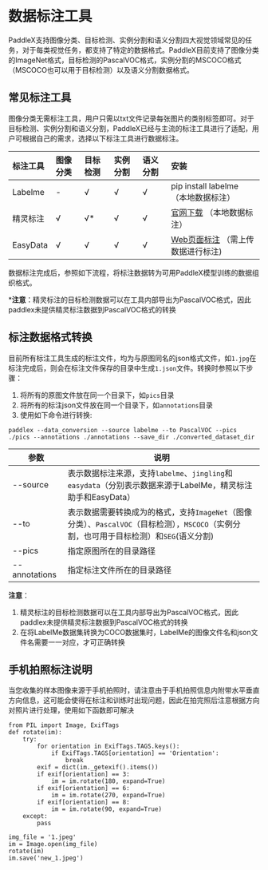 # 数据标注工具

PaddleX支持图像分类、目标检测、实例分割和语义分割四大视觉领域常见的任务，对于每类视觉任务，都支持了特定的数据格式。PaddleX目前支持了图像分类的ImageNet格式，目标检测的PascalVOC格式，实例分割的MSCOCO格式（MSCOCO也可以用于目标检测）以及语义分割数据格式。

## 常见标注工具

 图像分类无需标注工具，用户只需以txt文件记录每张图片的类别标签即可。对于目标检测、实例分割和语义分割，PaddleX已经与主流的标注工具进行了适配，用户可根据自己的需求，选择以下标注工具进行数据标注。

| 标注工具    | 图像分类 | 目标检测 | 实例分割 | 语义分割 | 安装                                             |
| :---------  | :------- | :------ | :------  | :------- | :----------------------------------------------- |
| Labelme     | -        | √        | √        | √        | pip install labelme （本地数据标注）                              |
| 精灵标注    | √        | √*        | √        | √        | [官网下载](http://www.jinglingbiaozhu.com/) （本地数据标注）     |
| EasyData    | √        | √        | √        | √        | [Web页面标注](https://ai.baidu.com/easydata/) （需上传数据进行标注)   |

数据标注完成后，参照如下流程，将标注数据转为可用PaddleX模型训练的数据组织格式。

***注意**：精灵标注的目标检测数据可以在工具内部导出为PascalVOC格式，因此paddlex未提供精灵标注数据到PascalVOC格式的转换


## 标注数据格式转换

目前所有标注工具生成的标注文件，均为与原图同名的json格式文件，如`1.jpg`在标注完成后，则会在标注文件保存的目录中生成`1.json`文件。转换时参照以下步骤：

1. 将所有的原图文件放在同一个目录下，如`pics`目录  
2. 将所有的标注json文件放在同一个目录下，如`annotations`目录  
3. 使用如下命令进行转换:

```
paddlex --data_conversion --source labelme --to PascalVOC --pics ./pics --annotations ./annotations --save_dir ./converted_dataset_dir
```

| 参数 | 说明 |
| ---- | ---- |
| --source | 表示数据标注来源，支持`labelme`、`jingling`和`easydata`（分别表示数据来源于LabelMe，精灵标注助手和EasyData）|
| --to | 表示数据需要转换成为的格式，支持`ImageNet`（图像分类）、`PascalVOC`（目标检测），`MSCOCO`（实例分割，也可用于目标检测）和`SEG`(语义分割)  |
| --pics | 指定原图所在的目录路径  |
| --annotations | 指定标注文件所在的目录路径 |

**注意**：  
1. 精灵标注的目标检测数据可以在工具内部导出为PascalVOC格式，因此paddlex未提供精灵标注数据到PascalVOC格式的转换  
2. 在将LabelMe数据集转换为COCO数据集时，LabelMe的图像文件名和json文件名需要一一对应，才可正确转换

## 手机拍照标注说明

当您收集的样本图像来源于手机拍照时，请注意由于手机拍照信息内附带水平垂直方向信息，这可能会使得在标注和训练时出现问题，因此在拍完照后注意根据方向对照片进行处理，使用如下函数即可解决
```
from PIL import Image, ExifTags
def rotate(im):
    try:
        for orientation in ExifTags.TAGS.keys():
            if ExifTags.TAGS[orientation] == 'Orientation':
                break
        exif = dict(im._getexif().items())
        if exif[orientation] == 3:
            im = im.rotate(180, expand=True)
        if exif[orientation] == 6:
            im = im.rotate(270, expand=True)
        if exif[orientation] == 8:
            im = im.rotate(90, expand=True)
    except:
        pass

img_file = '1.jpeg'
im = Image.open(img_file)
rotate(im)
im.save('new_1.jpeg')
```
